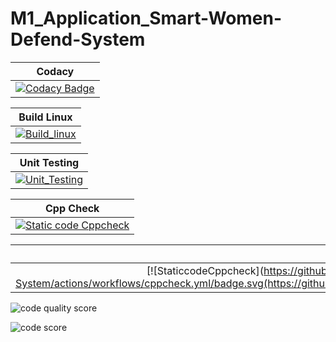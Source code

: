 # **M1_Application_Smart-Women-Defend-System**

| Codacy | 
| :----: |
| [![Codacy Badge](https://api.codacy.com/project/badge/Grade/40a41248a0c3423bb15d899491b095c9)](https://app.codacy.com/gh/KAVIYASS99/M1_Application_Smart-Women-Defend-System?utm_source=github.com&utm_medium=referral&utm_content=KAVIYASS99/M1_Application_Smart-Women-Defend-System&utm_campaign=Badge_Grade_Settings) |

| Build Linux | 
| :---------: |
| [![Build_linux](https://github.com/KAVIYASS99/M1_Application_Smart-Women-Defend-System/actions/workflows/build_linux.yml/badge.svg)](https://github.com/samstyle321/M1_Application_Smart-Women-Defend-System/actions/workflows/build_linux.yml) |

| Unit Testing |
| :----------: |
| [![Unit_Testing](https://github.com/samstyle321/M1_App_Billing_System/actions/workflows/unit_testing.yml/badge.svg)](https://github.com/samstyle321/M1_App_Billing_System/actions/workflows/unit_testing.yml) |

| Cpp Check |
| :-------: |
| [![Static code Cppcheck](https://github.com/samstyle321/M1_App_Billing_System/actions/workflows/cppcheck.yml/badge.svg)](https://github.com/samstyle321/M1_App_Billing_System/actions/workflows/cppcheck.yml) |

| Cpp Check |
| :-------: |        
| [![StaticcodeCppcheck](https://github.com/KAVIYASS99/M1_Application_Smart-Women-Defend-System/actions/workflows/cppcheck.yml/badge.svg(https://github.com/nikitha5399/M1_GAME_ROCKPAPERSCISSORS/actions/workflows/cppcheck.yml) |




![code quality score](https://api.codiga.io/project/30024/score/svg )

![code score](https://api.codiga.io/project/30024/status/svg)
                                                                                                   
